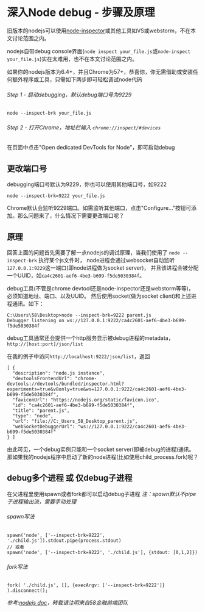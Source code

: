 # 深入Node debug - 步骤及原理


旧版本的nodejs可以使用[node-inspector](https://github.com/node-inspector/node-inspector)或其他工具如VS或webstorm，不在本文讨论范围之内。

nodejs自带debug console界面(`node inspect your_file.js`或`node-inspect your_file.js`)实在太难用，也不在本文讨论范围之内。

如果你的nodejs版本为6.4+，并且Chrome为57+，恭喜你，你无需借助或安装任何额外程序或工具，只需如下两步即可轻松调试node代码


###### Step 1 - 启动debugging，默认debug端口号为9229

	node --inspect-brk your_file.js
	
###### Step 2 - 打开Chrome，地址栏输入 `chrome://inspect/#devices`

在页面中点击"Open dedicated DevTools for Node"，即可启动debug




## 更改端口号


debugging端口号默认为9229，你也可以使用其他端口号，如9222

	node --inspect-brk=9222 your_file.js

Chrome默认会监听9229端口。如需监听其他端口，点击"Configure..."按钮可添加。那么问题来了，什么情况下需要更改端口呢？




## 原理


回答上面的问题首先需要了解一点nodejs的调试原理，当我们使用了 `node --inspect-brk` 执行某个js文件时，
node进程会通过websocket自动监听`127.0.0.1:9229`这一端口(即node进程做为socket server)，
并且该进程会被分配一个UUID，如`ca4c2601-aef6-4be3-b699-f5de5030384f`。


debug工具(不管是chrome devtool还是node-inspector还是webstorm等等)，必须知道地址、端口、以及UUID。
然后使用socket(做为socket client)和上述进程通讯。如下：

	C:\Users\58\Desktop>node --inspect-brk=9222 parent.js
	Debugger listening on ws://127.0.0.1:9222/ca4c2601-aef6-4be3-b699-f5de5030384f

debug工具通常还会提供一个http服务显示被debug进程的metadata， `http://[host:port]/json/list`

在我的例子中访问`http://localhost:9222/json/list`，返回

	[ {
	  "description": "node.js instance",
	  "devtoolsFrontendUrl": "chrome-devtools://devtools/bundled/inspector.html?experiments=true&v8only=true&ws=127.0.0.1:9222/ca4c2601-aef6-4be3-b699-f5de5030384f",
	  "faviconUrl": "https://nodejs.org/static/favicon.ico",
	  "id": "ca4c2601-aef6-4be3-b699-f5de5030384f",
	  "title": "parent.js",
	  "type": "node",
	  "url": "file://C:_Users_58_Desktop_parent.js",
	  "webSocketDebuggerUrl": "ws://127.0.0.1:9222/ca4c2601-aef6-4be3-b699-f5de5030384f"
	} ]

由此可见，一个debug实例只能和一个socket server(即被debug的进程)通讯。
那如果我的nodejs程序中启动了新的node进程(比如使用child_process.fork)呢？
	

	

## debug多个进程 或 仅debug子进程

在父进程里使用spawn或者fork都可以启动debug子进程 *注：spawn默认不pipe子进程输出流，需要手动处理*

###### spawn写法
	
	spawn('node', ['--inspect-brk=9222', './child.js']).stdout.pipe(process.stdout)
	// 或者
	spawn('node', ['--inspect-brk=9222', './child.js'], {stdout: [0,1,2]})


###### fork写法

	fork( './child.js', [], {execArgv: ['--inspect-brk=9222']} ).disconnect();







*参考:[nodejs doc](https://nodejs.org/en/docs/guides/debugging-getting-started/)，转载请注明来自58金融前端团队*






























































































































































